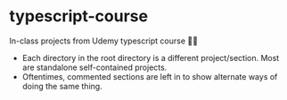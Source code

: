 # typescript-course

In-class projects from Udemy typescript course :brain::rocket:

- Each directory in the root directory is a different project/section. Most are standalone self-contained projects.
- Oftentimes, commented sections are left in to show alternate ways of doing the same thing.
